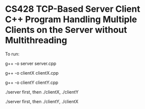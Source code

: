 # CS428 TCP-Based Server Client C++ Program Handling Multiple Clients on the Server without Multithreading

To run: 

g++ -o server server.cpp

g++ -o clientX clientX.cpp

g++ -o clientY clientY.cpp

./server first, then ./clientX, ./clientY

./server first, then ./clientY, ./clientX

